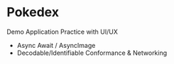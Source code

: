 # Pokedex
Demo Application
Practice with UI/UX
- Async Await / AsyncImage
- Decodable/Identifiable Conformance & Networking

